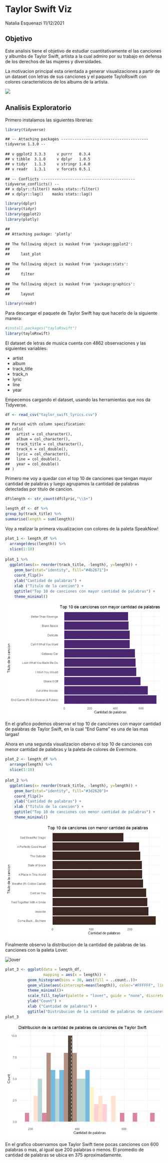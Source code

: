 Taylor Swift Viz
================
Natalia Esquenazi
11/12/2021

## Objetivo

Este analisis tiene el objetivo de estudiar cuantitativamente el las
canciones y albumbs de Taylor Swift, artista a la cual admiro por su
trabajo en defensa de los derechos de las mujeres y diversidades.

La motivacion principal esta orientada a generar visualizaciones a
partir de un dataset con letras de sus canciones y el paquete
TayloRswift con colores caracteristicos de los albums de la artista.

![](https://media.giphy.com/media/3o7aCSsc6sx9s92wbm/giphy.gif)

## Analisis Exploratorio

Primero instalamos las siguientes librerias:

``` r
library(tidyverse)
```

    ## -- Attaching packages --------------------------------------- tidyverse 1.3.0 --

    ## v ggplot2 3.3.3     v purrr   0.3.4
    ## v tibble  3.1.0     v dplyr   1.0.5
    ## v tidyr   1.1.3     v stringr 1.4.0
    ## v readr   1.3.1     v forcats 0.5.1

    ## -- Conflicts ------------------------------------------ tidyverse_conflicts() --
    ## x dplyr::filter() masks stats::filter()
    ## x dplyr::lag()    masks stats::lag()

``` r
library(dplyr)
library(tidyr)
library(ggplot2)  
library(plotly)
```

    ## 
    ## Attaching package: 'plotly'

    ## The following object is masked from 'package:ggplot2':
    ## 
    ##     last_plot

    ## The following object is masked from 'package:stats':
    ## 
    ##     filter

    ## The following object is masked from 'package:graphics':
    ## 
    ##     layout

``` r
library(readr)
```

Para descargar el paquete de Taylor Swift hay que hacerlo de la
siguiente manera:

``` r
#install.packages("tayloRswift")
library(tayloRswift)
```

El dataset de letras de musica cuenta con 4862 observaciones y las
siguientes variables:

  - artist
  - album
  - track\_title
  - track\_n
  - lyric
  - line
  - year

Empecemos cargando el dataset, usando las herramientas que nos da
Tidyverse.

``` r
df <- read_csv("taylor_swift_lyrics.csv")
```

    ## Parsed with column specification:
    ## cols(
    ##   artist = col_character(),
    ##   album = col_character(),
    ##   track_title = col_character(),
    ##   track_n = col_double(),
    ##   lyric = col_character(),
    ##   line = col_double(),
    ##   year = col_double()
    ## )

Primero me voy a quedar con el top 10 de canciones que tengan mayor
cantidad de palabras y luego agrupamos la cantidad de palabras
detectadas por titulo de cancion.

``` r
df$length <- str_count(df$lyric,"\\S+")
```

``` r
length_df <- df %>%
group_by(track_title) %>%
summarise(length = sum(length))
```

Voy a realizar la primera visualizacion con colores de la paleta
SpeakNow\!

``` r
plot_1 <- length_df %>%
  arrange(desc(length)) %>%
  slice(1:10) 

plot_1 %>% 
  ggplot(aes(x= reorder(track_title, -length), y=length)) +
    geom_bar(stat="identity", fill="#4b2671")+
    coord_flip()+
    ylab("Cantidad de palabras") + 
    xlab ("Titulo de la cancion") +
    ggtitle("Top 10 de canciones con mayor cantidad de palabras") +
    theme_minimal() 
```

![](Viz_Taylor_files/figure-gfm/viz-1.png)<!-- -->

En el grafico podemos observar el top 10 de canciones con mayor cantidad
de palabras de Taylor Swift, en la cual “End Game” es una de las mas
largas\!

Ahora en una segunda visualizacion obervo el top 10 de canciones con
menor cantidad de palabras y la paleta de colores de Evermore.

``` r
plot_2 <- length_df %>%
  arrange(length) %>%
  slice(1:10) 

plot_2 %>% 
  ggplot(aes(x= reorder(track_title, -length), y=length)) +
    geom_bar(stat="identity", fill="#3d2620")+
    coord_flip()+
    ylab("Cantidad de palabras") + 
    xlab ("Titulo de la cancion") +
    ggtitle("Top 10 de canciones con menor cantidad de palabras") +
    theme_minimal() 
```

![](Viz_Taylor_files/figure-gfm/viz2-1.png)<!-- -->

Finalmente observo la distribucion de la cantidad de palabras de las
canciones con la paleta Lover.

![`lover`](https://upload.wikimedia.org/wikipedia/en/c/cd/Taylor_Swift_-_Lover.png)

``` r
plot_3 <- ggplot(data = length_df,
                 mapping = aes(x = length)) + 
          geom_histogram(bins = 30, aes(fill = ..count..))+
          geom_vline(aes(xintercept=mean(length)), color="#FFFFFF", linetype="dashed", size=1)+
          theme_minimal()+
          scale_fill_taylor(palette = "lover", guide = "none", discrete = FALSE)+
          ylab("Count") + 
          xlab ("Cantidad de palabras") +
          ggtitle("Distribucion de la cantidad de palabras de canciones de Taylor Swift")
plot_3
```

![](Viz_Taylor_files/figure-gfm/viz3-1.png)<!-- -->

En el grafico observamos que Taylor Swift tiene pocas canciones con 600
palabras o mas, al igual que 200 palabras o menos. El promedio de
cantidad de palabras se ubica en 375 aproximadamente.
